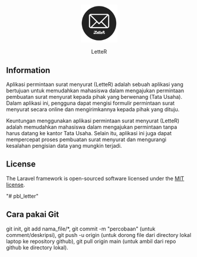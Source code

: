 <p align="center"><img src="https://github.com/akhbarulhadi/pbl_letter/blob/main/public/img/LetteR2.png" width="100" alt="Laravel Logo"></a></p>

<p align="center">
LetteR
</p>

## Information

Aplikasi permintaan surat menyurat (LetteR) adalah sebuah aplikasi yang bertujuan untuk memudahkan mahasiswa dalam mengajukan permintaan pembuatan surat menyurat kepada pihak yang berwenang (Tata Usaha). Dalam aplikasi ini, pengguna dapat mengisi formulir permintaan surat menyurat secara online dan mengirimkannya kepada pihak yang dituju.

Keuntungan menggunakan aplikasi permintaan surat menyurat (LetteR) adalah memudahkan mahasiswa dalam mengajukan permintaan tanpa harus datang ke kantor Tata Usaha. Selain itu, aplikasi ini juga dapat mempercepat proses pembuatan surat menyurat dan mengurangi kesalahan pengisian data yang mungkin terjadi.


## License

The Laravel framework is open-sourced software licensed under the [MIT license](https://opensource.org/licenses/MIT).

"# pbl_letter"


## Cara pakai Git

git init,
git add nama_file/*,
git commit -m "percobaan" (untuk comment/deskripsi),
git push -u origin (untuk dorong file dari directory lokal laptop ke repository github),
git pull origin main (untuk ambil dari repo github ke directory lokal).